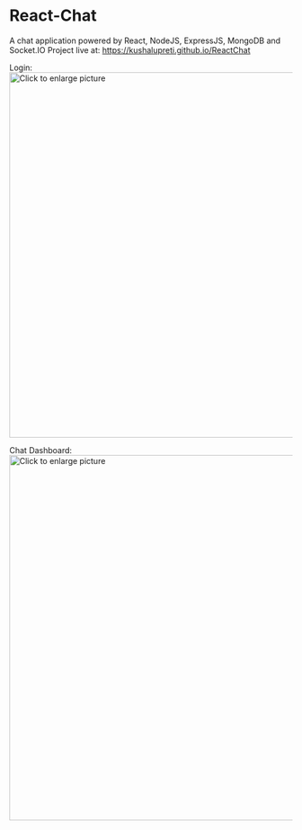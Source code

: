 # React-Chat

A chat application powered by React, NodeJS, ExpressJS, MongoDB and Socket.IO
Project live at: https://kushalupreti.github.io/ReactChat

Login:
<a href="https://drive.google.com/uc?export=view&id=131fRy_pI-1ONAlHrCompUU-w73fqqkWv"><img src="https://drive.google.com/uc?export=view&id=131fRy_pI-1ONAlHrCompUU-w73fqqkWv" style="width: 650px; max-width: 100%; height: auto" title="Click to enlarge picture" /></a>

Chat Dashboard:
<a href="https://drive.google.com/uc?export=view&id=1sKT9psGfwtdi0pkG4vMAkMKkmVJUxLNl"><img src="https://drive.google.com/uc?export=view&id=1sKT9psGfwtdi0pkG4vMAkMKkmVJUxLNl" style="width: 650px; max-width: 100%; height: auto" title="Click to enlarge picture" /></a>


